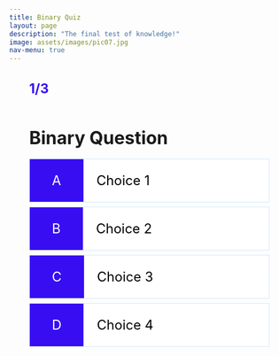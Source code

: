 ```yaml
---
title: Binary Quiz
layout: page
description: "The final test of knowledge!"
image: assets/images/pic07.jpg
nav-menu: true
---
```



<head>
    <meta charset="UTF-8">
    <meta http-equiv="X-UA-Compatible" content="IE=edge">
    <meta name="viewport" content="width=device-width, initial-scale=1.0">
    <title>Binary Quiz</title>
</head>

<body>
    <div class="container">
        <div id="game" class="justify-center flex-column">
          <div id="hud">
            <div id="hud-item">
              <p class="hud-prefix">
              </p>
              <h1 class="hud-main-text" id="questionCounter">
              1/3
              </h1>
            </div>
          </div>
            <h2 id="question">Binary Question</h2>
            <div class="choice-container">
                <small class="choice-prefix">A</small>
                <small class="choice-text" data-number="1">Choice 1</small>
            </div>
            <div class="choice-container">
                <small class="choice-prefix">B</small>
                <small class="choice-text" data-number="2">Choice 2</small>
            </div>
            <div class="choice-container">
                <small class="choice-prefix">C</small>
                <small class="choice-text" data-number="3">Choice 3</small>
            </div>
            <div class="choice-container">
                <small class="choice-prefix">D</small>
                <small class="choice-text" data-number="4">Choice 4</small>
            </div>
        </div>
    </div>
</body>



<style>

  .choice-container {
    display: flex;
    margin-bottom: 0.5rem;
    width: 100%;
    font-size: 1.8rem;
    border: 0.1rem solid rgb(86, 165, 235, 0.25);
    background-color: white;
  }

  .choice-container:hover {
    cursor: pointer;
    box-shadow: 0 0.4rem 1.4rem 0 rgba(86, 185, 235, 0.5);
    transform: translateY(-0.1rem);
    transition: transform 150ms;
  }

  .choice-prefix {
    padding: 1.5rem 2.5rem;
    background-color: #380df2;
    color: white;
  }

  .choice-text {
    padding: 1.5rem;
    width: 100%;
	color: black;
  }

  #hud {
    display: flex;
    justify-content: space-between;
  }

  .hud-prefix {
    text-align: center;
    font-size: 2rem;
  }

  .hud-main-text {
    text-align: center;
    margin: 10px 0px 10px;
  }

  #hud-item {
    display: flex;
    text-align: center;
  }

  #game {
    padding: .5rem 2.25rem;
  }

  #question {
    font-size: 2rem;
    margin: 30px 0px 18px;
  }

  h1,
  h2,
  h3,
  h4 {
  }

  h1 {
    font-size: 1.5rem;
    color: #380df2;
  }

  h1 > span {
    font-size: 1.5rem;
    font-weight: 500;
  }

  h2 {
    font-size: 4.2rem;
    font-weight: 700;
  }

  h3 {
    font-size: 2.8rem;
    font-weight: 500;
  }

</style>

<script>
  // defining variables
  const question = document.getElementById('question');
  const choices = Array.from(document.getElementsByClassName('choice-text'));
  const progressText = document.getElementById('progressText');
  const scoreText = document.getElementById('score');
  const progressBarFull = document.getElementById('progressBarFull');
  const loader = document.getElementById('loader');
  const game = document.getElementById('game');
  const MAX_QUESTIONS = 6;
  const questionCounterText = document.getElementById('questionCounter');
  let currentQuestion = {};
  let acceptingAnswers = false;
  let score = 0;
  let questionCounter = 0;
  let availableQuestions = [];
  let questionTotal = 0

  let questions = [
    // Update MAX_QUESTIONS when adding more
    // all questions and choices
      {
          question: "What is a bit?",
          choice1: "a food",
          choice2: "a binary digit",
          choice3: "a cool dude that surfs",
          choice4: "a variable that holds 3 possible values",
          choiceAnswer: 2
      },
      {
          question: "Decimal is a base 10 system, while binary is a ____ system",
          choice1: "base 2",
          choice2: "base 3",
          choice3: "base 4",
          choice4: "object oriented",
          choiceAnswer: 1
      },
      {
          question: "What is the number(s) used in the binary system?",
          choice1: "1 and 0.1",
          choice2: "0 only",
          choice3: "1 and 2",
          choice4: "0 and 1",
          choiceAnswer: 4
      },
      {
          question: "What option is NOT an example of a logical operation used in a truth table?",
          choice1: "AND",
          choice2: "XOR",
          choice3: "NONE",
          choice4: "OR",
          choiceAnswer: 3
      },
      {
          question: "A byte is how many bits?",
          choice1: "2",
          choice2: "6",
          choice3: "4",
          choice4: "8",
          choiceAnswer: 4
      },
      {
          question: "In order for a binary search to be possible,the list must be ___",
          choice1: "integers",
          choice2: "sorted",
          choice3: "have exactly 7 items",
          choice4: "under 10 items",
          choiceAnswer: 2
      }
  ];

  startGame = () => {
    questionCounter = 0;
    score = 0;
    availableQuestions = [...questions];
    console.log(availableQuestions)
    getNewQuestion();
  }; 
  // plus minus which finds middle point score for each user
   getNewQuestion = () => {
    // ends if no more questions
    if (availableQuestions.length === 0 || questionCounter >= MAX_QUESTIONS) {
      const resultContainer = document.getElementById("result");
      // redirects window
      return window.location.assign('/Runtime-Terror/quizfinalscore.html'); 
    }
    questionCounter++;
    questionCounterText.innerText = `Question: ${questionCounter}/${MAX_QUESTIONS}`;
    const questionIndex = Math.floor(Math.random() * availableQuestions.length);
    currentQuestion = availableQuestions[questionIndex];
    question.innerHTML = currentQuestion.question;

    choices.forEach((choice) => {
        const number = choice.dataset["number"];
        choice.innerHTML = currentQuestion["choice" + number];
    });
    // removes a question/ also determines when it ends
    availableQuestions.splice(questionIndex, 1);

    acceptingAnswers = true;
  };

  // this determines score for each choice, ex: choice3 = +3 for questionTotal
  choices.forEach((choice) => {
      choice.addEventListener('click', (e) => {
      
          if (!acceptingAnswers) return;

          acceptingAnswers = false;
          const selectedChoice = e.target;
          const selectedAnswer = selectedChoice.dataset['number'];
          const choiceAnswer = currentQuestion.choiceAnswer;
          console.log("Selected Answer: " + selectedAnswer);

          if (selectedAnswer == choiceAnswer)  {
            questionTotal = questionTotal + 1
            console.log("Score: " + questionTotal)
          }

          localStorage.setItem("finalScore", questionTotal)
          getNewQuestion(); 
    });
  });
  
  //starts game/quiz and will console the array of choices that the user has. IE 1-4
  startGame();
  console.log(choices)
  
</script>